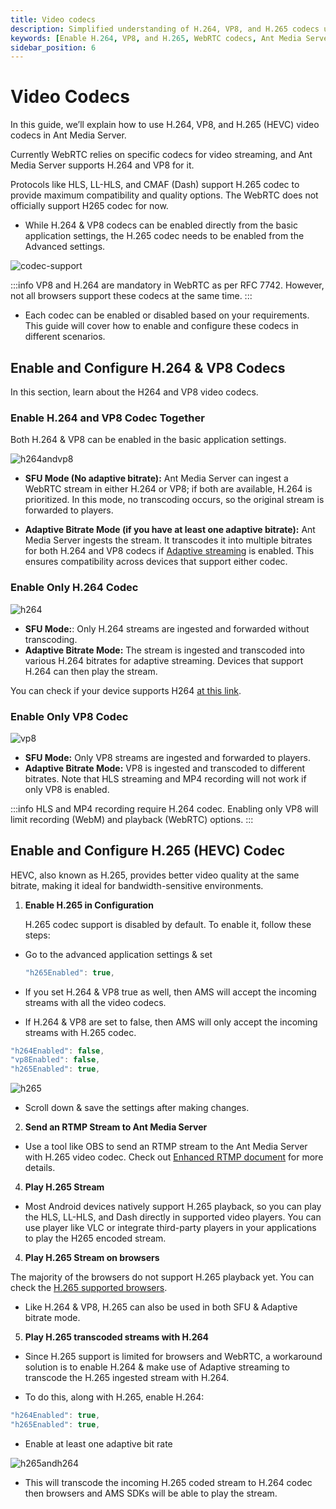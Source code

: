 ```yaml
---
title: Video codecs 
description: Simplified understanding of H.264, VP8, and H.265 codecs used with Ant Media Server. This guide also explains how to enable H.264, VP8, and H.265.
keywords: [Enable H.264, VP8, and H.265, WebRTC codecs, Ant Media Server Documentation, Ant Media Server Tutorials]
sidebar_position: 6
---
```


# Video Codecs

In this guide, we’ll explain how to use H.264, VP8, and H.265 (HEVC) video codecs in Ant Media Server. 

Currently WebRTC relies on specific codecs for video streaming, and Ant Media Server supports H.264 and VP8 for it.

Protocols like HLS, LL-HLS, and CMAF (Dash) support H.265 codec to provide maximum compatibility and quality options. The WebRTC does not officially support H265 codec for now.

- While H.264 & VP8 codecs can be enabled directly from the basic application settings, the H.265 codec needs to be enabled from the Advanced settings.

![codec-support](https://github.com/user-attachments/assets/951a04d9-eaf2-4377-8793-95cced896736)

:::info
VP8 and H.264 are mandatory in WebRTC as per RFC 7742. However, not all browsers support these codecs at the same time.
:::

- Each codec can be enabled or disabled based on your requirements. This guide will cover how to enable and configure these codecs in different scenarios.

## Enable and Configure H.264 & VP8 Codecs

In this section, learn about the H264 and VP8 video codecs.

### Enable H.264 and VP8 Codec Together

Both H.264 & VP8 can be enabled in the basic application settings.

![h264andvp8](https://github.com/user-attachments/assets/37123332-5f07-4350-ac11-09b64a433cb2)

- **SFU Mode (No adaptive bitrate):** Ant Media Server can ingest a WebRTC stream in either H.264 or VP8; if both are available, H.264 is prioritized. In this mode, no transcoding occurs, so the original stream is forwarded to players.

- **Adaptive Bitrate Mode (if you have at least one adaptive bitrate):** Ant Media Server ingests the stream. It transcodes it into multiple bitrates for both H.264 and VP8 codecs if [Adaptive streaming](https://antmedia.io/docs/guides/adaptive-bitrate/adaptive-bitrate-streaming/) is enabled. This ensures compatibility across devices that support either codec.

### Enable Only H.264 Codec

![h264](https://github.com/user-attachments/assets/cfe26a24-6b8e-4a5f-94d9-68bfc260fc47)

- **SFU Mode:**: Only H.264 streams are ingested and forwarded without transcoding.
- **Adaptive Bitrate Mode:** The stream is ingested and transcoded into various H.264 bitrates for adaptive streaming. Devices that support H.264 can then play the stream.

You can check if your device supports H264 [at this link](https://mozilla.github.io/webrtc-landing/pc_test_no_h264.html).

### Enable Only VP8 Codec

![vp8](https://github.com/user-attachments/assets/c8900114-0f74-4cba-9dd9-c5b0da5b757a)

- **SFU Mode:** Only VP8 streams are ingested and forwarded to players.
- **Adaptive Bitrate Mode:** VP8 is ingested and transcoded to different bitrates. Note that HLS streaming and MP4 recording will not work if only VP8 is enabled.

:::info
HLS and MP4 recording require H.264 codec. Enabling only VP8 will limit recording (WebM) and playback (WebRTC) options.
:::

## Enable and Configure H.265 (HEVC) Codec

HEVC, also known as H.265, provides better video quality at the same bitrate, making it ideal for bandwidth-sensitive environments.

1. **Enable H.265 in Configuration**

   H.265 codec support is disabled by default. To enable it, follow these steps:

- Go to the advanced application settings & set

   ```js
   "h265Enabled": true,
  ```
  
- If you set H.264 & VP8 true as well, then AMS will accept the incoming streams with all the video codecs.
- If H.264 & VP8 are set to false, then AMS will only accept the incoming streams with H.265 codec.
  
```js
"h264Enabled": false,
"vp8Enabled": false,
"h265Enabled": true,
```

![h265](https://github.com/user-attachments/assets/a41545a1-9ec9-43ff-b41b-8e0aa88f159b)

- Scroll down & save the settings after making changes.

2. **Send an RTMP Stream to Ant Media Server**

- Use a tool like OBS to send an RTMP stream to the Ant Media Server with H.265 video codec. Check out [Enhanced RTMP document](https://antmedia.io/docs/guides/publish-live-stream/rtmp/enhanced-rtmp/) for more details.

4. **Play H.265 Stream**

- Most Android devices natively support H.265 playback, so you can play the HLS, LL-HLS, and Dash directly in supported video players. You can use player like VLC or integrate third-party players in your applications to play the H265 encoded stream.

4. **Play H.265 Stream on browsers**

The majority of the browsers do not support H.265 playback yet. You can check the [H.265 supported browsers](https://caniuse.com/?search=H.265).

- Like H.264 & VP8, H.265 can also be used in both SFU & Adaptive bitrate mode.

5. **Play H.265 transcoded streams with H.264**

- Since H.265 support is limited for browsers and WebRTC, a workaround solution is to enable H.264 & make use of Adaptive streaming to transcode the H.265 ingested stream with H.264.

- To do this, along with H.265, enable H.264:

```js
"h264Enabled": true,
"h265Enabled": true,
```

- Enable at least one adaptive bit rate

![h265andh264](https://github.com/user-attachments/assets/366e921c-8ab1-4235-a9d9-5062b8c109a3)

- This will transcode the incoming H.265 coded stream to H.264 codec then browsers and AMS SDKs will be able to play the stream. 
